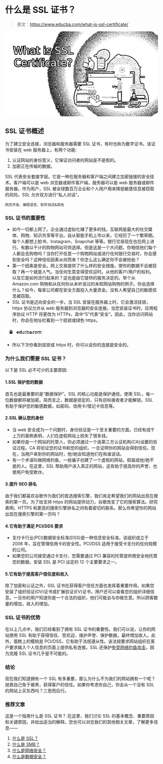 # 什么是 SSL 证书？

> 原文：<https://www.educba.com/what-is-ssl-certificate/>

![What is SSL Certificate](img/a3917e0c40f6d50c268f1ec5351ad169.png)



## SSL 证书概述

为了建立安全连接，浏览器和服务器需要 SSL 证书，有时也称为数字证书。该证书安装在 web 服务器上，有两个功能:

1.  认证网站的身份意义，它保证访问者的网站是不是假的。
2.  加密正在传输的数据。

SSL 代表安全套接字层。它是一种在服务器和客户端之间建立加密链接的安全技术。客户端可以是 web 浏览器或邮件客户端，服务器可以是 web 服务器或邮件服务器。作为用户，SSL 被全球数百万企业和个人用户用来降低敏感信息被窃取的风险。SSL 允许双方进行“私人对话”。

<small>网页开发、编程语言、软件测试&其他</small>

### SSL 证书的重要性

*   如今一切都上网了。企业通过虚拟化赚了更多的钱。互联网是最大的社交媒体、购物、知识共享等平台。自从智能手机上市以来，它经历了一个繁荣期。每个人都想上脸书、Instagram、Snapchat 等等。银行交易现在也在网上进行。有数以千计的购物网站可供选择。但是这是一个大问题，你相信他们每个人都会去购物吗？当你打开任意一个购物网站或进行任何银行交易时，你会感到安全吗？这种信任因素从何而来？你怎么这么确定你不会被抢劫？
*   第一个因素是安全。网上交易提供了什么样的安全措施，使你的数据不会被窃取？再一个就是人气。当任何生意变得受欢迎时。从他的客户/用户的权利。以及它是如何流行起来的？这也是由它提供的服务决定的。举个从 Amazon.com 购物和从任何你从未听说过的未知网站购物的例子。你会选择什么？如今，每家公司都在安全方面投入大量资金。没有人希望自己的敏感信息被窃取。
*   SSL 证书是迈向安全的一步。当 SSL 安装在服务器上时，它会激活挂锁，https 协议允许从 web 服务器到浏览器的安全连接。当您安装证书时，应用程序协议 HTTP 将更改为 HTTPs，其中“S”代表“安全”。因此，当你访问网站时，你会在地址栏看到一个挂锁或绿色 https。

![what is ssl certificate - 1](img/1bf1b58c0dddcd11265fc381a12cb33f.png)



*   所以下次你看到挂锁或 https 时，你可以说你的连接是安全的。

### 为什么我们需要 SSL 证书？

以下是 SSL 必不可少的主要原因:

#### 1.SSL 保护您的数据

首先也是最重要的是“数据保护”。SSL 的核心功能是保护通信。使用 SSL，每一位数据都将被加密。简而言之，数据是锁定的，只有目标接收者才能解锁。SSL 有助于保护您的敏感数据，如密码、信用卡/借记卡信息等。

#### 2.SSL 确认您的身份

*   当 web 安全成为一个问题时，身份验证是一个至关重要的方面。已经有成千上万的案例表明，人们在虚假网站上损失了很多钱。
*   如果你是一个网站的托管人，你必须通过一个由第三方认证机构(CA)设置的验证过程。CA 将验证您的证书和您的组织。一旦证明你的网站会得到信任。现在，当用户来到你的网站时，他/她会知道他们在和谁说话。
*   有一个术语叫做网络钓鱼，一些骗子创建了一个虚假的网站，假装成他/她不是的人。在这里，SSL 帮助用户进入真正的网站，这有助于提高你的声誉，也使用户免受欺诈。

#### 3.提升 SEO 排名

由于我们都喜欢谷歌作为我们的首选搜索引擎，我们肯定希望我们的网站出现在搜索的第一页。为了给支持 https 的网站提供动力，谷歌改变了它的搜索算法。研究表明，HTTPS 和更高的搜索引擎排名之间有着密切的联系。那么你希望你的网站出现在搜索引擎的第一页吗？

#### 4.它有助于满足 PCI/DDS 要求

*   支付卡行业(PCI)数据安全标准(DSS)是一种信息安全标准。该组织成立于 2006 年，旨在管理信用卡的安全性。PCI/DSS 适用于接受卡支付的任何规模的公司。
*   如果您的公司接受通过卡支付，您需要通过 PCI 兼容的托管提供商安全地托管您的数据。安装 SSL 是 PCI 设定的 12 个主要要求之一。

#### 5.它有助于提高客户信任度和收入

除了加密和认证之外，SSL 证书在获得客户信任方面也发挥着重要作用。如果您安装了组织验证(OV)证书或扩展验证(EV)证书，用户还可以查看您的组织详细信息。一旦你的用户知道你是一个合法的组织，他们可能会与你做生意。所以顾客数量的增加，收入的增加。

### SSL 证书的优势

在以上几点中，我们已经看到了拥有 SSL 证书的重要性。我们可以说，让你的网站使用 SSL 有助于获得信任、受欢迎、维护声誉、保护数据，最终增加收入。此外，蛋糕上的樱桃是 PCI/DSS，它有助于法规遵从性。该法规要求网站组织在客户要求输入个人信息的页面上提供私有连接。SSL 还保护[免受网络钓鱼攻击](https://www.educba.com/what-is-a-phishing-attack/)，因为克隆 SSL 证书几乎是不可能的。

### 结论

现在我们知道拥有一个 SSL 有多重要，那么为什么不为我们的网站拥有一个呢？拯救自己免于被黑，获得客户的信任。如果你考虑你自己，你会从一个没有 SSL 的网站上买东西吗？三思而后行。

### 推荐文章

这是一个指南什么是 SSL 证书？.在这里，我们讨论 SSL 的基本概念、重要原因和关键原因，并给出适当的解释。您也可以浏览我们的其他相关文章，了解更多信息——

1.  [什么是 SSL？](https://www.educba.com/what-is-ssl/)
2.  [什么是 SMB？](https://www.educba.com/what-is-smb/)
3.  [什么是网络安全？](https://www.educba.com/what-is-network-security/)
4.  [什么是数据安全？](https://www.educba.com/what-is-data-security/)






